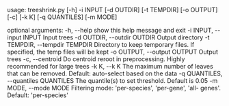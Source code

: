 usage: treeshrink.py [-h] -i INPUT [-d OUTDIR] [-t TEMPDIR] [-o OUTPUT] [-c]
                     [-k K] [-q QUANTILES] [-m MODE]

optional arguments:
  -h, --help            show this help message and exit
  -i INPUT, --input INPUT
                        Input trees
  -d OUTDIR, --outdir OUTDIR
                        Output directory
  -t TEMPDIR, --tempdir TEMPDIR
                        Directory to keep temporary files. If specified, the
                        temp files will be kept
  -o OUTPUT, --output OUTPUT
                        Output trees
  -c, --centroid        Do centroid reroot in preprocessing. Highly
                        recommended for large trees
  -k K, --k K           The maximum number of leaves that can be removed.
                        Default: auto-select based on the data
  -q QUANTILES, --quantiles QUANTILES
                        The quantile(s) to set threshold. Default is 0.05
  -m MODE, --mode MODE  Filtering mode: 'per-species', 'per-gene', 'all-
                        genes'. Default: 'per-species'
